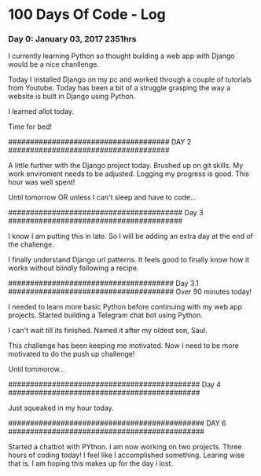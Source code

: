 # 100 Days Of Code - Log

### Day 0: January 03, 2017 2351hrs

I currently learning Python so thought building a web app with Django would be a nice chanllenge.

Today I installed Django on my pc and worked through a couple of tutorials from Youtube. Today has been a
bit of a struggle grasping the way a website is built in Django using Python. 

I learned allot today.

Time for bed!

#####################################
DAY 2
#####################################

A little further with the Django project today. Brushed up on git skills.
My work enviroment needs to be adjusted.
Logging my progress is good. This hour was well spent!

Until tomorrow OR unless I can't sleep and have to code...

########################################
Day 3
########################################

I know I am putting this in late. So I will be adding an extra day at the end of the 
challenge.

I finally understand Django url patterns. It feels good to finally know how it works
without blindly following a recipe.

######################################
Day 3.1
######################################
Over 90 minutes today!

I needed to learn more basic Python before continuing with my web app
projects. Started building a Telegram chat bot using Python. 

I can't wait till its finished. Named it after my oldest son, Saul.

This challenge has been keeping me motivated. Now I need to be more
motivated to do the push up challenge!

Until tommorow...

############################################
Day 4
############################################

Just squeaked in my hour today. 

#############################################
DAY 6 
#############################################

Started a chatbot with PYthon. I am now working on two projects.
Three hours of coding today!
I feel like I accomplished something. Learing wise that is.
I am hoping this makes up for the day i lost.